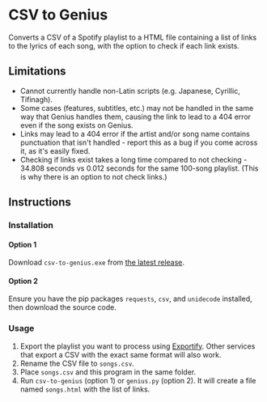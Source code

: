 # CSV to Genius
 Converts a CSV of a Spotify playlist to a HTML file containing a list of links to the lyrics of each song, with the option to check if each link exists.

## Limitations
- Cannot currently handle non-Latin scripts (e.g. Japanese, Cyrillic, Tifinagh).
- Some cases (features, subtitles, etc.) may not be handled in the same way that Genius handles them, causing the link to lead to a 404 error even if the song exists on Genius.
- Links may lead to a 404 error if the artist and/or song name contains punctuation that isn't handled - report this as a bug if you come across it, as it's easily fixed.
- Checking if links exist takes a long time compared to not checking - 34.808 seconds vs 0.012 seconds for the same 100-song playlist. (This is why there is an option to not check links.)

## Instructions
### Installation
#### Option 1
Download `csv-to-genius.exe` from [the latest release](https://github.com/suntooth/csv-to-genius/releases/latest).

#### Option 2
Ensure you have the pip packages `requests`, `csv`, and `unidecode` installed, then download the source code.

### Usage
1. Export the playlist you want to process using [Exportify](https://exportify.app/). Other services that export a CSV with the exact same format will also work.
2. Rename the CSV file to `songs.csv`.
3. Place `songs.csv` and this program in the same folder.
4. Run `csv-to-genius` (option 1) or `genius.py` (option 2). It will create a file named `songs.html` with the list of links.
